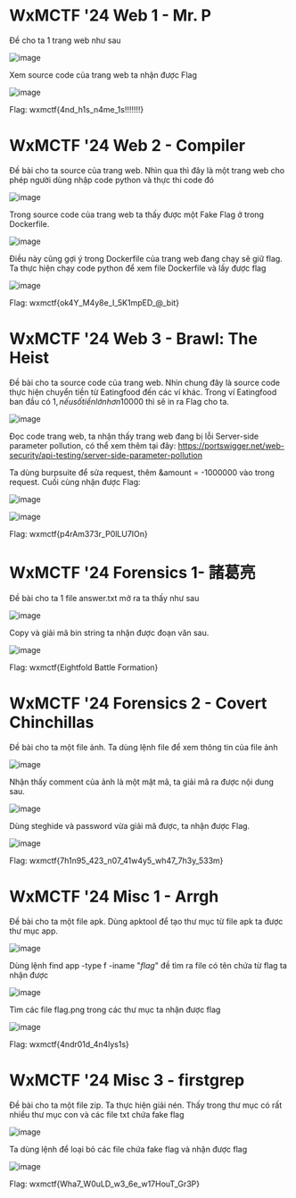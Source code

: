 # WxMCTF '24 Web 1 - Mr. P
Đề cho ta 1 trang web như sau

![image](https://github.com/chinh310503/WxMCTF-2024-Write-Ups/assets/90301956/13635ae5-c9dd-4258-a55f-084f737edd75)

Xem source code của trang web ta nhận được Flag

![image](https://github.com/chinh310503/WxMCTF-2024-Write-Ups/assets/90301956/52b33813-e07c-4d55-829b-42538c239564)

Flag: wxmctf{4nd_h1s_n4me_1s!!!!!!!}

# WxMCTF '24 Web 2 - Compiler

Đề bài cho ta source của trang web. Nhìn qua thì đây là một trang web cho phép người dùng nhập code python và thực thi code đó

![image](https://github.com/chinh310503/WxMCTF-2024-Write-Ups/assets/90301956/99f4f937-fddf-49e0-bf5a-b93a02e9d463)

Trong source code của trang web ta thấy được một Fake Flag ở trong Dockerfile.

![image](https://github.com/chinh310503/WxMCTF-2024-Write-Ups/assets/90301956/ce0846a7-da1e-4d1f-be3b-04a12bb64353)


Điều này cũng gợi ý trong Dockerfile của trang web đang chạy sẽ giữ flag. Ta thực hiện chạy code python để xem file Dockerfile và lấy được flag

![image](https://github.com/chinh310503/WxMCTF-2024-Write-Ups/assets/90301956/11aba097-7c10-4759-8164-18deb2e4d24e)

Flag: wxmctf{ok4Y_M4y8e_I_5K1mpED_@_bit}

# WxMCTF '24 Web 3 - Brawl: The Heist
Đề bài cho ta source code của trang web. Nhìn chung đây là source code thực hiện chuyển tiền từ Eatingfood đến các ví khác. Trong ví Eatingfood ban đầu có 1$, nếu số tiền lớn hơn 10000$ thì sẽ in ra Flag cho ta.

![image](https://github.com/chinh310503/WxMCTF-2024-Write-Ups/assets/90301956/ed958534-cbc2-4675-8957-db4ce29ce21d)

Đọc code trang web, ta nhận thấy trang web đang bị lỗi Server-side parameter pollution, có thể xem thêm tại đây: https://portswigger.net/web-security/api-testing/server-side-parameter-pollution

Ta dùng burpsuite để sửa request, thêm &amount = -1000000 vào trong request. Cuối cùng nhận được Flag:

![image](https://github.com/chinh310503/WxMCTF-2024-Write-Ups/assets/90301956/83e3e128-9c29-4184-9b30-14cb57e54446)

![image](https://github.com/chinh310503/WxMCTF-2024-Write-Ups/assets/90301956/53ca7610-35f7-454b-b3dd-8578393307dc)

Flag: wxmctf{p4rAm373r_P0lLU7IOn}

# WxMCTF '24 Forensics 1- 諸葛亮
Đề bài cho ta 1 file answer.txt mở ra ta thấy như sau

![image](https://github.com/chinh310503/WxMCTF-2024-Write-Ups/assets/90301956/dbcead9f-9fae-49d1-9c4d-6f8e93c4a37b)

Copy và giải mã bin string ta nhận được đoạn văn sau.

![image](https://github.com/chinh310503/WxMCTF-2024-Write-Ups/assets/90301956/6a52e333-19d8-4ceb-85f4-9c170f9f0ab8)

Flag: wxmctf{Eightfold Battle Formation}

# WxMCTF '24 Forensics 2 - Covert Chinchillas
Đề bài cho ta một file ảnh. Ta dùng lệnh file để xem thông tin của file ảnh

![image](https://github.com/chinh310503/WxMCTF-2024-Write-Ups/assets/90301956/0d463f63-22c9-48bb-b9b9-226c370c52ab)

Nhận thấy comment của ảnh là một mật mã, ta giải mã ra được nội dung sau.

![image](https://github.com/chinh310503/WxMCTF-2024-Write-Ups/assets/90301956/5fe2e3fa-a51d-4ae4-8f7a-b93c30be0c68)

Dùng steghide và password vừa giải mã được, ta nhận được Flag.

![image](https://github.com/chinh310503/WxMCTF-2024-Write-Ups/assets/90301956/a8c141b1-f1f2-4985-90ac-727d76f6f99f)

Flag: wxmctf{7h1n95_423_n07_41w4y5_wh47_7h3y_533m}

# WxMCTF '24 Misc 1 - Arrgh 
Đề bài cho ta một file apk. Dùng apktool để tạo thư mục từ file apk ta được thư mục app.

![image](https://github.com/chinh310503/WxMCTF-2024-Write-Ups/assets/90301956/bfaedd4e-dfc6-4bc0-b585-12376f537c8d)

Dùng lệnh find app -type f -iname "*flag*" đề tìm ra file có tên chứa từ flag ta nhận được

![image](https://github.com/chinh310503/WxMCTF-2024-Write-Ups/assets/90301956/8f724281-4805-4083-83a3-3360fe41bc9b)

Tìm các file flag.png trong các thư mục ta nhận được flag

![image](https://github.com/chinh310503/WxMCTF-2024-Write-Ups/assets/90301956/4bd87efa-b5cf-45e6-9193-3be765af1f04)

Flag: wxmctf{4ndr01d_4n4lys1s}

# WxMCTF '24 Misc 3 - firstgrep 
Đề bài cho ta một file zip. Ta thực hiện giải nén. Thấy trong thư mục có rất nhiều thư mục con và các file txt chứa fake flag

![image](https://github.com/chinh310503/WxMCTF-2024-Write-Ups/assets/90301956/3b7556a2-dce1-41d7-8e36-01cb92e91b42)

Ta dùng lệnh để loại bỏ các file chứa fake flag và nhận được flag

![image](https://github.com/chinh310503/WxMCTF-2024-Write-Ups/assets/90301956/67532bcb-20aa-4a81-84b2-8eedd895e61b)

Flag: wxmctf{Wha7_W0uLD_w3_6e_w17HouT_Gr3P}




















